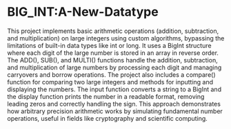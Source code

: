 # BIG_INT:A-New-Datatype
This project implements basic arithmetic operations (addition, subtraction, and multiplication) on large integers using custom algorithms, bypassing the limitations of built-in data types like int or long. 
It uses a BigInt structure where each digit of the large number is stored in an array in reverse order.
The ADD(), SUB(), and MULTI() functions handle the addition, subtraction, and multiplication of large numbers by processing each digit and managing carryovers and borrow operations.
The project also includes a compare() function for comparing two large integers and methods for inputting and displaying the numbers. 
The input function converts a string to a BigInt and the display function prints the number in a readable format, removing leading zeros and correctly handling the sign. 
This approach demonstrates how arbitrary precision arithmetic works by simulating fundamental number operations, useful in fields like cryptography and scientific computing.
